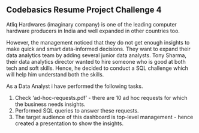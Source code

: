## Codebasics Resume Project Challenge 4
Atliq Hardwares (imaginary company) is one of the leading computer hardware producers in India and well expanded in other countries too.

However, the management noticed that they do not get enough insights to make quick and smart data-informed decisions. They want to expand their data analytics team by adding several junior data analysts. Tony Sharma, their data analytics director wanted to hire someone who is good at both tech and soft skills. Hence, he decided to conduct a SQL challenge which will help him understand both the skills.

As a Data Analyst i have performed the following tasks.
1.    Check ‘ad-hoc-requests.pdf’ - there are 10 ad hoc requests for which the business needs insights.
2.    Performed SQL queries to answer these requests. 
3.    The target audience of this dashboard is top-level management - hence created a presentation to show the insights.
